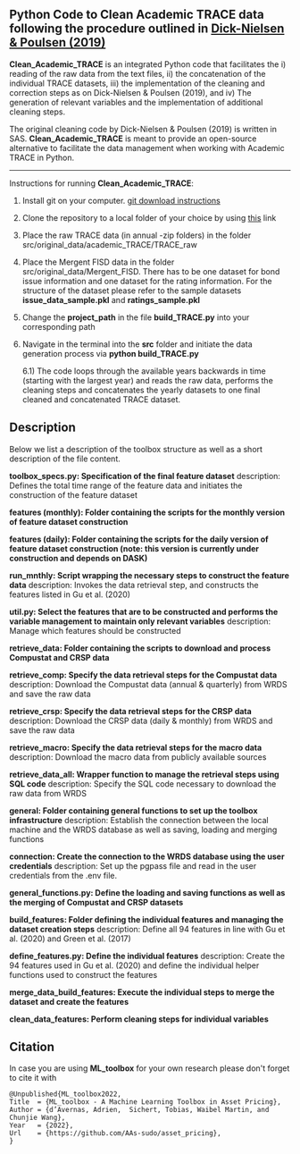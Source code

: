 Python Code to Clean Academic TRACE data following the procedure outlined in [Dick-Nielsen & Poulsen (2019)](https://papers.ssrn.com/sol3/papers.cfm?abstract_id=3456082)
-------------
**Clean_Academic_TRACE** is an integrated Python code that facilitates the i) reading of the raw data from the text files, ii) the concatenation of the individual TRACE datasets, iii) the implementation of the cleaning and correction steps as on Dick-Nielsen & Poulsen (2019), and iv) The generation of relevant variables and the implementation of additional cleaning steps. 

The original cleaning code by Dick-Nielsen & Poulsen (2019) is written in SAS. **Clean_Academic_TRACE** is meant to provide an open-source alternative to facilitate the data management when working with Academic TRACE in Python.

-------------

Instructions for  running **Clean_Academic_TRACE**:

1) Install git on your computer. [git download instructions](https://www.atlassian.com/git/tutorials/install-git)

2) Clone the repository to a local folder of your choice by using [this](https://github.com/waibelma/Clean-Academic-TRACE-data.git) link

3) Place the raw TRACE data (in annual -zip folders) in the folder  src/original_data/academic_TRACE/TRACE_raw

4) Place the Mergent FISD data in the folder src/original_data/Mergent_FISD. There has to be one dataset for bond issue information and one dataset for the rating information. For the structure of the dataset please refer to the sample datasets **issue_data_sample.pkl** and **ratings_sample.pkl**

5) Change the **project_path** in the file **build_TRACE.py** into your corresponding path

6) Navigate in the terminal into the **src** folder and initiate the data generation process via **python build_TRACE.py**


   6.1) The code loops through the available years backwards in time (starting with the largest year) and reads the raw data, performs the cleaning steps
        and concatenates the yearly datasets to one final cleaned and concatenated TRACE dataset.


Description
-------------
Below we list a description of the toolbox structure as well as a short description of the file content.

**toolbox_specs.py: Specification of the final feature dataset**
description: Defines the total time range of the feature data and initiates the construction of the feature dataset

**features (monthly): Folder containing the scripts for the monthly version of  feature dataset construction**

**features (daily): Folder containing the scripts for the daily version of  feature dataset construction (note: this version is currently under construction and depends on DASK)**

**run_mnthly: Script wrapping the necessary steps to construct the feature data**
description: Invokes the data retrieval step, and constructs the features listed in Gu et al. (2020)

**util.py: Select the features that are to be constructed and performs the variable management to maintain only relevant variables**
description: Manage which features should be constructed

**retrieve_data: Folder containing the scripts to download and process Compustat and CRSP data**

**retrieve_comp: Specify the data retrieval steps for the Compustat data**
description: Download the Compustat data (annual \& quarterly) from WRDS and save the raw data

**retrieve_crsp: Specify the data retrieval steps for the CRSP data**
description: Download the CRSP data (daily \& monthly) from WRDS and save the raw data

**retrieve_macro: Specify the data retrieval steps for the macro data**
description: Download the macro data from publicly available sources

**retrieve_data_all: Wrapper function to manage the retrieval steps using SQL code**
description: Specify the SQL code necessary to download the raw data from WRDS

**general: Folder containing general functions to set up the toolbox infrastructure**
description: Establish the connection between the local machine and the WRDS database as well as saving, loading and merging functions

**connection: Create the connection to the WRDS database using the user credentials**
description: Set up the pgpass file and read in the user credentials from the .env file.

**general_functions.py: Define the loading and saving functions as well as the merging of Compustat and CRSP datasets**

**build_features: Folder defining the individual features and managing the dataset creation steps**
description: Define all 94 features in line with Gu et al. (2020) and Green et al. (2017)

**define_features.py: Define the individual features**
description: Create the 94 features used in  Gu et al. (2020) and define the individual helper functions used to construct the features

**merge_data_build_features: Execute the individual steps to merge the dataset and create the features**

**clean_data_features: Perform cleaning steps for individual variables**




Citation
-------------
In case you are using **ML_toolbox** for your own research please don't forget to cite it with 

 ```
@Unpublished{ML_toolbox2022,
 Title  = {ML_toolbox - A Machine Learning Toolbox in Asset Pricing},
 Author = {d’Avernas, Adrien,  Sichert, Tobias, Waibel Martin, and Chunjie Wang},
 Year   = {2022},
 Url    = {https://github.com/AAs-sudo/asset_pricing},
}
 ```
